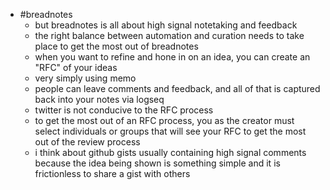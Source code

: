 - #breadnotes
	- but breadnotes is all about high signal notetaking and feedback
	- the right balance between automation and curation needs to take place to get the most out of breadnotes
	- when you want to refine and hone in on an idea, you can create an "RFC" of your ideas
	- very simply using memo
	- people can leave comments and feedback, and all of that is captured back into your notes via logseq
	- twitter is not conducive to the RFC process
	- to get the most out of an RFC process, you as the creator must select individuals or groups that will see your RFC to get the most out of the review process
	- i think about github gists usually containing high signal comments because the idea being shown is something simple and it is frictionless to share a gist with others